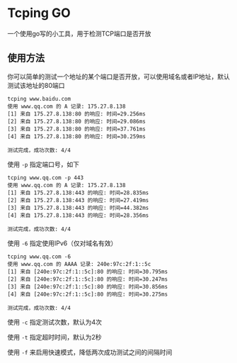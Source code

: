 # Tcping GO

一个使用go写的小工具，用于检测TCP端口是否开放

## 使用方法

你可以简单的测试一个地址的某个端口是否开放，可以使用域名或者IP地址，默认测试该地址的80端口

```shell
tcping www.baidu.com
使用 www.qq.com 的 A 记录: 175.27.8.138
[1] 来自 175.27.8.138:80 的响应: 时间=29.256ms
[2] 来自 175.27.8.138:80 的响应: 时间=29.086ms
[3] 来自 175.27.8.138:80 的响应: 时间=37.761ms
[4] 来自 175.27.8.138:80 的响应: 时间=30.259ms

测试完成，成功次数: 4/4
```

使用 `-p` 指定端口号，如下

```shell
tcping www.qq.com -p 443
使用 www.qq.com 的 A 记录: 175.27.8.138
[1] 来自 175.27.8.138:443 的响应: 时间=28.835ms
[2] 来自 175.27.8.138:443 的响应: 时间=27.419ms
[3] 来自 175.27.8.138:443 的响应: 时间=44.382ms
[4] 来自 175.27.8.138:443 的响应: 时间=28.356ms

测试完成，成功次数: 4/4
```

使用 `-6` 指定使用IPv6（仅对域名有效）

```shell
tcping www.qq.com -6
使用 www.qq.com 的 AAAA 记录: 240e:97c:2f:1::5c
[1] 来自 [240e:97c:2f:1::5c]:80 的响应: 时间=30.795ms
[2] 来自 [240e:97c:2f:1::5c]:80 的响应: 时间=30.247ms
[3] 来自 [240e:97c:2f:1::5c]:80 的响应: 时间=30.856ms
[4] 来自 [240e:97c:2f:1::5c]:80 的响应: 时间=30.275ms

测试完成，成功次数: 4/4
```

使用 `-c` 指定测试次数，默认为4次

使用 `-t` 指定超时时间，默认为2秒

使用 `-f` 来启用快速模式，降低两次成功测试之间的间隔时间
